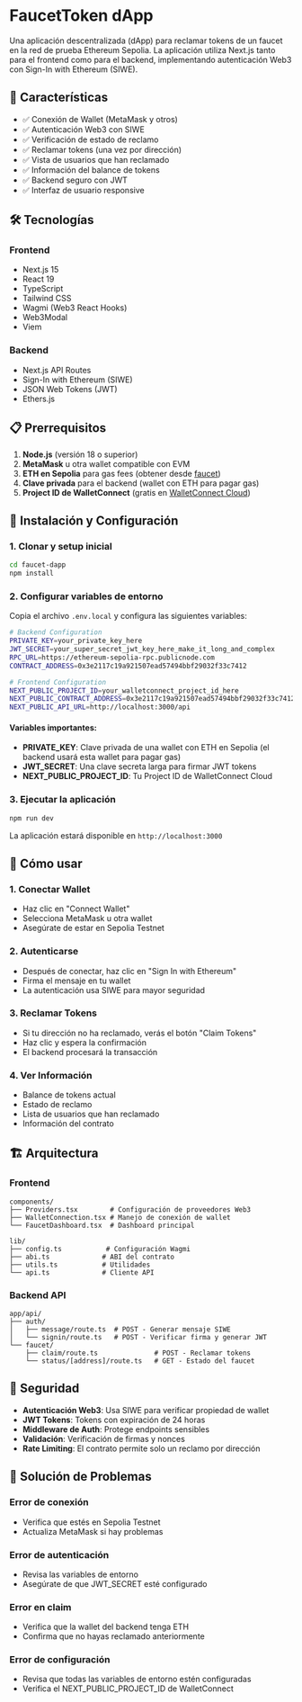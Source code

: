 # FaucetToken dApp

Una aplicación descentralizada (dApp) para reclamar tokens de un faucet en la red de prueba Ethereum Sepolia. La aplicación utiliza Next.js tanto para el frontend como para el backend, implementando autenticación Web3 con Sign-In with Ethereum (SIWE).

## 🚀 Características

- ✅ Conexión de Wallet (MetaMask y otros)
- ✅ Autenticación Web3 con SIWE
- ✅ Verificación de estado de reclamo
- ✅ Reclamar tokens (una vez por dirección)
- ✅ Vista de usuarios que han reclamado
- ✅ Información del balance de tokens
- ✅ Backend seguro con JWT
- ✅ Interfaz de usuario responsive

## 🛠 Tecnologías

### Frontend
- Next.js 15
- React 19
- TypeScript
- Tailwind CSS
- Wagmi (Web3 React Hooks)
- Web3Modal
- Viem

### Backend
- Next.js API Routes
- Sign-In with Ethereum (SIWE)
- JSON Web Tokens (JWT)
- Ethers.js

## 📋 Prerrequisitos

1. **Node.js** (versión 18 o superior)
2. **MetaMask** u otra wallet compatible con EVM
3. **ETH en Sepolia** para gas fees (obtener desde [faucet](https://cloud.google.com/application/web3/faucet/ethereum/sepolia))
4. **Clave privada** para el backend (wallet con ETH para pagar gas)
5. **Project ID de WalletConnect** (gratis en [WalletConnect Cloud](https://cloud.walletconnect.com))

## 🔧 Instalación y Configuración

### 1. Clonar y setup inicial

```bash
cd faucet-dapp
npm install
```

### 2. Configurar variables de entorno

Copia el archivo `.env.local` y configura las siguientes variables:

```bash
# Backend Configuration
PRIVATE_KEY=your_private_key_here
JWT_SECRET=your_super_secret_jwt_key_here_make_it_long_and_complex
RPC_URL=https://ethereum-sepolia-rpc.publicnode.com
CONTRACT_ADDRESS=0x3e2117c19a921507ead57494bbf29032f33c7412

# Frontend Configuration
NEXT_PUBLIC_PROJECT_ID=your_walletconnect_project_id_here
NEXT_PUBLIC_CONTRACT_ADDRESS=0x3e2117c19a921507ead57494bbf29032f33c7412
NEXT_PUBLIC_API_URL=http://localhost:3000/api
```

#### Variables importantes:

- **PRIVATE_KEY**: Clave privada de una wallet con ETH en Sepolia (el backend usará esta wallet para pagar gas)
- **JWT_SECRET**: Una clave secreta larga para firmar JWT tokens
- **NEXT_PUBLIC_PROJECT_ID**: Tu Project ID de WalletConnect Cloud

### 3. Ejecutar la aplicación

```bash
npm run dev
```

La aplicación estará disponible en `http://localhost:3000`

## 🎯 Cómo usar

### 1. Conectar Wallet
- Haz clic en "Connect Wallet"
- Selecciona MetaMask u otra wallet
- Asegúrate de estar en Sepolia Testnet

### 2. Autenticarse
- Después de conectar, haz clic en "Sign In with Ethereum"
- Firma el mensaje en tu wallet
- La autenticación usa SIWE para mayor seguridad

### 3. Reclamar Tokens
- Si tu dirección no ha reclamado, verás el botón "Claim Tokens"
- Haz clic y espera la confirmación
- El backend procesará la transacción

### 4. Ver Información
- Balance de tokens actual
- Estado de reclamo
- Lista de usuarios que han reclamado
- Información del contrato

## 🏗 Arquitectura

### Frontend
```
components/
├── Providers.tsx        # Configuración de proveedores Web3
├── WalletConnection.tsx # Manejo de conexión de wallet
└── FaucetDashboard.tsx  # Dashboard principal

lib/
├── config.ts           # Configuración Wagmi
├── abi.ts             # ABI del contrato
├── utils.ts           # Utilidades
└── api.ts             # Cliente API
```

### Backend API
```
app/api/
├── auth/
│   ├── message/route.ts  # POST - Generar mensaje SIWE
│   └── signin/route.ts   # POST - Verificar firma y generar JWT
└── faucet/
    ├── claim/route.ts              # POST - Reclamar tokens
    └── status/[address]/route.ts   # GET - Estado del faucet
```

## 🔐 Seguridad

- **Autenticación Web3**: Usa SIWE para verificar propiedad de wallet
- **JWT Tokens**: Tokens con expiración de 24 horas
- **Middleware de Auth**: Protege endpoints sensibles
- **Validación**: Verificación de firmas y nonces
- **Rate Limiting**: El contrato permite solo un reclamo por dirección

## 🚨 Solución de Problemas

### Error de conexión
- Verifica que estés en Sepolia Testnet
- Actualiza MetaMask si hay problemas

### Error de autenticación
- Revisa las variables de entorno
- Asegúrate de que JWT_SECRET esté configurado

### Error en claim
- Verifica que la wallet del backend tenga ETH
- Confirma que no hayas reclamado anteriormente

### Error de configuración
- Revisa que todas las variables de entorno estén configuradas
- Verifica el NEXT_PUBLIC_PROJECT_ID de WalletConnect


